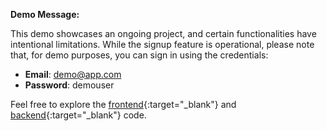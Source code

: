 **Demo Message:**

This demo showcases an ongoing project, and certain functionalities have intentional limitations. While the signup feature is operational, please note that, for demo purposes, you can sign in using the credentials:

- **Email**: demo@app.com
- **Password**: demouser

Feel free to explore the [frontend](https://github.com/john74/thikee-frontend){:target="_blank"} and [backend](https://github.com/john74/thikee-backend){:target="_blank"} code.